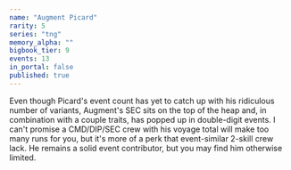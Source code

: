 ```yaml
---
name: "Augment Picard"
rarity: 5
series: "tng"
memory_alpha: ""
bigbook_tier: 9
events: 13
in_portal: false
published: true
---
```


Even though Picard's event count has yet to catch up with his ridiculous number of variants, Augment's SEC sits on the top of the heap and, in combination with a couple traits, has popped up in double-digit events. I can't promise a CMD/DIP/SEC crew with his voyage total will make too many runs for you, but it's more of a perk that event-similar 2-skill crew lack. He remains a solid event contributor, but you may find him otherwise limited.
